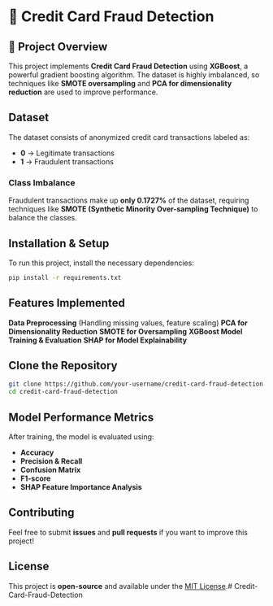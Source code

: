 # 🚀 Credit Card Fraud Detection

## 📌 Project Overview
This project implements **Credit Card Fraud Detection** using **XGBoost**, a powerful gradient boosting algorithm. The dataset is highly imbalanced, so techniques like **SMOTE oversampling** and **PCA for dimensionality reduction** are used to improve performance.

## Dataset
The dataset consists of anonymized credit card transactions labeled as:
- **0** → Legitimate transactions
- **1** → Fraudulent transactions

### Class Imbalance
Fraudulent transactions make up **only 0.1727%** of the dataset, requiring techniques like **SMOTE (Synthetic Minority Over-sampling Technique)** to balance the classes.

## Installation & Setup
To run this project, install the necessary dependencies:
```bash
pip install -r requirements.txt
```

## Features Implemented
**Data Preprocessing** (Handling missing values, feature scaling)
**PCA for Dimensionality Reduction**
**SMOTE for Oversampling**
**XGBoost Model Training & Evaluation**
**SHAP for Model Explainability**


## Clone the Repository
```bash
git clone https://github.com/your-username/credit-card-fraud-detection.git
cd credit-card-fraud-detection
```

## Model Performance Metrics
After training, the model is evaluated using:
- **Accuracy**
- **Precision & Recall**
- **Confusion Matrix**
- **F1-score**
- **SHAP Feature Importance Analysis**

## Contributing
Feel free to submit **issues** and **pull requests** if you want to improve this project!

## License
This project is **open-source** and available under the [MIT License](LICENSE).#   C r e d i t - C a r d - F r a u d - D e t e c t i o n  
 